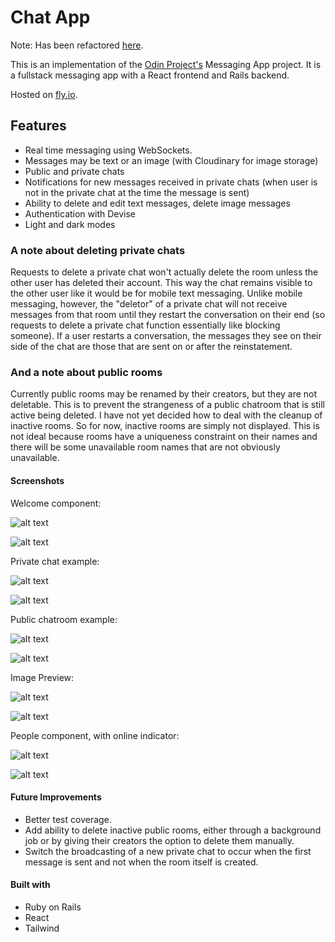 # Chat App

Note: Has been refactored [here](https://github.com/MooseCowBear/mercury).

This is an implementation of the [Odin Project's](https://www.theodinproject.com) Messaging App project. It is a fullstack messaging app with a React frontend and Rails backend.

Hosted on [fly.io](https://dawn-sound-3814.fly.dev/).

## Features

- Real time messaging using WebSockets.
- Messages may be text or an image (with Cloudinary for image storage)
- Public and private chats
- Notifications for new messages received in private chats (when user is not in the private chat at the time the message is sent)
- Ability to delete and edit text messages, delete image messages
- Authentication with Devise
- Light and dark modes

### A note about deleting private chats

Requests to delete a private chat won't actually delete the room unless the other user has deleted their account. This way the chat remains visible to the other user like it would be for mobile text messaging. Unlike mobile messaging, however, the "deletor" of a private chat will not receive messages from that room until they restart the conversation on their end (so requests to delete a private chat function essentially like blocking someone). If a user restarts a conversation, the messages they see on their side of the chat are those that are sent on or after the reinstatement.

### And a note about public rooms

Currently public rooms may be renamed by their creators, but they are not deletable. This is to prevent the strangeness of a public chatroom that is still active being deleted. I have not yet decided how to deal with the cleanup of inactive rooms. So for now, inactive rooms are simply not displayed. This is not ideal because rooms have a uniqueness constraint on their names and there will be some unavailable room names that are not obviously unavailable.

#### Screenshots

Welcome component:

![alt text](screenshots/welcome_light.png "welcome screen light")

![alt text](screenshots/welcome_dark.png "welcome screen dark")

Private chat example:

![alt text](screenshots/private_chat_light.png "private chat light")

![alt text](screenshots/private_chat_dark.png "private chat dark")

Public chatroom example:

![alt text](screenshots/chatroom_light.png "public chat light")

![alt text](screenshots/chatroom_dark.png "public chat dark")

Image Preview: 

![alt text](screenshots/image_preview_light.png "image preview light")

![alt text](screenshots/image_preview_dark.png "image preview dark")

People component, with online indicator:

![alt text](screenshots/people_light.png "people light")

![alt text](screenshots/people_dark.png "people dark")

#### Future Improvements

- Better test coverage.
- Add ability to delete inactive public rooms, either through a background job or by giving their creators the option to delete them manually.
- Switch the broadcasting of a new private chat to occur when the first message is sent and not when the room itself is created.

#### Built with

- Ruby on Rails
- React
- Tailwind
